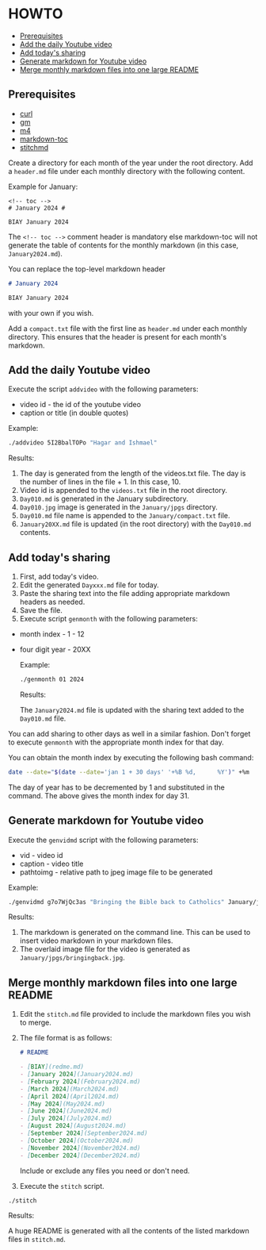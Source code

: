# HOWTO

<!-- vim-markdown-toc GFM -->

* [Prerequisites](#prerequisites)
* [Add the daily Youtube video](#add-the-daily-youtube-video)
* [Add today's sharing](#add-todays-sharing)
* [Generate markdown for Youtube video](#generate-markdown-for-youtube-video)
* [Merge monthly markdown files into one large README](#merge-monthly-markdown-files-into-one-large-readme)

<!-- vim-markdown-toc -->

## Prerequisites

- [curl](https://curl.se/)
- [gm](http://www.graphicsmagick.org/)
- [m4](https://www.gnu.org/software/m4/)
- [markdown-toc](https://github.com/jonschlinkert/markdown-toc)
- [stitchmd](https://github.com/abhinav/stitchmd)

Create a directory for each month of the year under the root directory.
Add a `header.md` file under each monthly directory with the following content.

Example for January:

```text
<!-- toc -->
# January 2024 #

BIAY January 2024
```

The `<!-- toc -->` comment header is mandatory else markdown-toc will not generate the table of contents
for the monthly markdown (in this case, `January2024.md`).

You can replace the top-level markdown header

```markdown
# January 2024

BIAY January 2024
```

with your own if you wish.

Add a `compact.txt` file with the first line as `header.md` under each monthly directory.
This ensures that the header is present for each month's markdown.

## Add the daily Youtube video

Execute the script `addvideo` with the following parameters:

- video id - the id of the youtube video
- caption or title (in double quotes)

Example:

```bash
./addvideo 5I2BbalTOPo "Hagar and Ishmael"
```

Results:

1. The day is generated from the length of the videos.txt file. The day is the number of lines in the file + 1.
   In this case, 10.
2. Video id is appended to the `videos.txt` file in the root directory.
3. `Day010.md` is generated in the January subdirectory.
4. `Day010.jpg` image is generated in the `January/jpgs` directory.
5. `Day010.md` file name is appended to the `January/compact.txt` file.
6. `January20XX.md` file is updated (in the root directory) with the `Day010.md` contents.

## Add today's sharing

1. First, add today's video.
2. Edit the generated `Dayxxx.md` file for today.
3. Paste the sharing text into the file adding appropriate markdown headers as needed.
4. Save the file.
5. Execute script `genmonth` with the following parameters:

- month index - 1 - 12

- four digit year - 20XX

  Example:

  ```bash
  ./genmonth 01 2024
  ```

  Results:

  The `January2024.md` file is updated with the sharing text added to the `Day010.md` file.

You can add sharing to other days as well in a similar fashion.
Don't forget to execute `genmonth` with the appropriate month index for that day.

You can obtain the month index by executing the following bash command:

```bash
date --date="$(date --date='jan 1 + 30 days' '+%B %d,      %Y')" +%m
```

The day of year has to be decremented by 1 and substituted in the command.
The above gives the month index for day 31.

## Generate markdown for Youtube video

Execute the `genvidmd` script with the following parameters:

- vid - video id
- caption - video title
- pathtoimg - relative path to jpeg image file to be generated

Example:

```bash
./genvidmd g7o7WjQc3as "Bringing the Bible back to Catholics" January/jpgs/bringingback.jpg
```

Results:

1. The markdown is generated on the command line. This can be used to insert video markdown in your markdown files.
2. The overlaid image file for the video is generated as `January/jpgs/bringingback.jpg`.

## Merge monthly markdown files into one large README

1. Edit the `stitch.md` file provided to include the markdown files you wish to merge.

2. The file format is as follows:

   ```markdown
   # README

   - [BIAY](redme.md)
   - [January 2024](January2024.md)
   - [February 2024](February2024.md)
   - [March 2024](March2024.md)
   - [April 2024](April2024.md)
   - [May 2024](May2024.md)
   - [June 2024](June2024.md)
   - [July 2024](July2024.md)
   - [August 2024](August2024.md)
   - [September 2024](September2024.md)
   - [October 2024](October2024.md)
   - [November 2024](November2024.md)
   - [December 2024](December2024.md)
   ```

   Include or exclude any files you need or don't need.

3. Execute the `stitch` script.

```bash
./stitch
```

Results:

A huge README is generated with all the contents of the listed markdown files in `stitch.md`.
